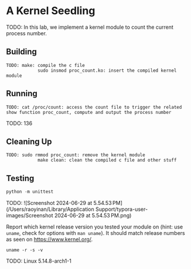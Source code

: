 # A Kernel Seedling
TODO:  In this lab, we implement a kernel module to count the current process number.

## Building
```shell
TODO: make: compile the c file
			sudo insmod proc_count.ko: insert the compiled kernel module
```

## Running
```shell
TODO: cat /proc/count: access the count file to trigger the related show function proc_count, compute and output the process number
```
TODO: 136

## Cleaning Up
```shell
TODO: sudo rmmod proc_count: remove the kernel module
			make clean: clean the compiled c file and other stuff
```

## Testing
```python
python -m unittest
```
TODO: ![Screenshot 2024-06-29 at 5.54.53 PM](/Users/raoyinan/Library/Application Support/typora-user-images/Screenshot 2024-06-29 at 5.54.53 PM.png)

Report which kernel release version you tested your module on
(hint: use `uname`, check for options with `man uname`).
It should match release numbers as seen on https://www.kernel.org/.

```shell
uname -r -s -v
```
TODO: Linux 5.14.8-arch1-1